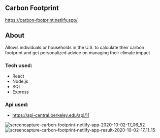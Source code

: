 ## Carbon Footprint

https://carbon-footprint.netlify.app/

## About
Allows individuals or households in the U.S. to calculate their carbon footprint and get personalized advice on managing their climate impact

### Tech used:
- React
- Node.js
- SQL
- Express

### Api used:
- https://api-central.berkeley.edu/api/11 

![screencapture-carbon-footprint-netlify-app-2020-10-02-17_06_52](https://user-images.githubusercontent.com/54093944/94978425-29735680-04d2-11eb-94e2-dd2121c98942.png)
![screencapture-carbon-footprint-netlify-app-result-2020-10-02-17_11_15](https://user-images.githubusercontent.com/54093944/94978487-59baf500-04d2-11eb-9ec7-f9cd73d49329.png)
